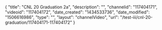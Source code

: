 {
    "title": "CNL 20 Graduation 2a",
    "description": "",
    "channelid": "117404171",
    "videoid": "117404172",
    "date_created": "1434533736",
    "date_modified": "1506616986",
    "type": "",
    "layout": "channelVideo",
    "url": "\/test-iii\/cnl-20-graduation\/117404171-117404172"
}